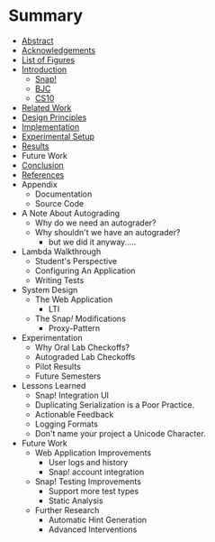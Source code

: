 # Summary

* [Abstract](abstract.md)
* [Acknowledgements](contents/acknowledgements.md)
* [List of Figures](contents/figures.md)
* [Introduction](contents/introduction.md)
	* [Snap!](contents/introduction.md#snap)
	* [BJC](contents/introduction.md#the-beauty-and-joy-of-computing)
	* [CS10](contents/introduction.md#cs10)
* [Related Work](contents/related-work.md)
* [Design Principles](contents/design.md)
* [Implementation](contents/implementation.md)
* [Experimental Setup](contents/trial.md)
* [Results](contents/results.md)
* Future Work
* [Conclusion](contents/conclusion.md)
* [References](contents/references.md)
* Appendix
	* Documentation
	* Source Code
* A Note About Autograding
	* Why do we need an autograder?
	* Why shouldn't we have an autograder?
		* but we did it anyway.....
* Lambda Walkthrough
	* Student's Perspective
	* Configuring An Application
	* Writing Tests
* System Design
	* The Web Application
		* LTI
	* The Snap<em>!</em> Modifications
		* Proxy-Pattern
* Experimentation
	* Why Oral Lab Checkoffs?
	* Autograded Lab Checkoffs
	* Pilot Results
	* Future Semesters
* Lessons Learned
	* Snap! Integration UI
	* Duplicating Serialization is a Poor Practice.
	* Actionable Feedback
	* Logging Formats
	* Don't name your project a Unicode Character.
* Future Work
	* Web Application Improvements
		* User logs and history
		* Snap! account integration
	* Snap! Testing Improvements
		* Support more test types
		* Static Analysis
	* Further Research
		* Automatic Hint Generation
		* Advanced Interventions